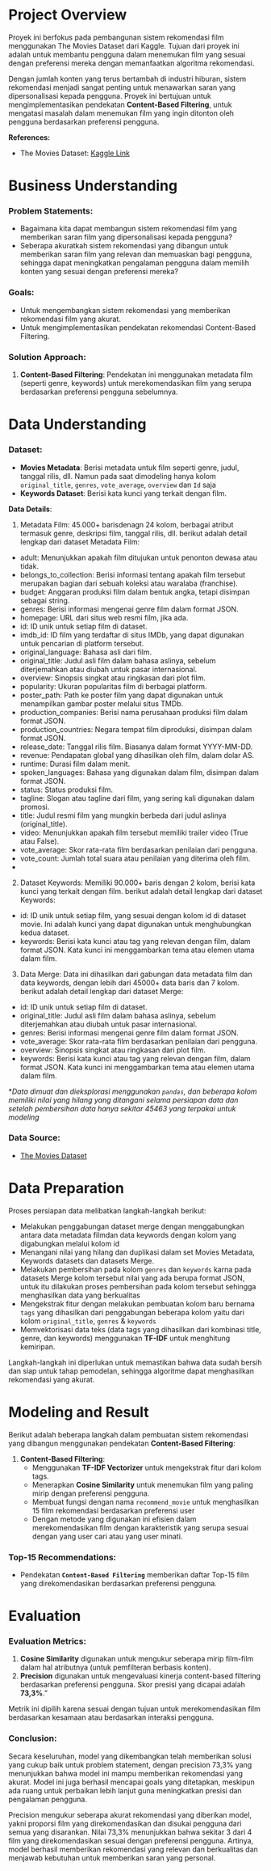 
# Project Overview

Proyek ini berfokus pada pembangunan sistem rekomendasi film menggunakan The Movies Dataset dari Kaggle. Tujuan dari proyek ini adalah untuk membantu pengguna dalam menemukan film yang sesuai dengan preferensi mereka dengan memanfaatkan algoritma rekomendasi. 

Dengan jumlah konten yang terus bertambah di industri hiburan, sistem rekomendasi menjadi sangat penting untuk menawarkan saran yang dipersonalisasi kepada pengguna. Proyek ini bertujuan untuk mengimplementasikan pendekatan **Content-Based Filtering**, untuk mengatasi masalah dalam menemukan film yang ingin ditonton oleh pengguna berdasarkan preferensi pengguna.

**References:**
- The Movies Dataset: [Kaggle Link](https://www.kaggle.com/rounakbanik/the-movies-dataset)

# Business Understanding

### Problem Statements:
- Bagaimana kita dapat membangun sistem rekomendasi film yang memberikan saran film yang dipersonalisasi kepada pengguna?
- Seberapa akuratkah sistem rekomendasi yang dibangun untuk memberikan saran film yang relevan dan memuaskan bagi pengguna, sehingga dapat meningkatkan pengalaman pengguna dalam memilih konten yang sesuai dengan preferensi mereka? 

### Goals:
- Untuk mengembangkan sistem rekomendasi yang memberikan rekomendasi film yang akurat.
- Untuk mengimplementasikan pendekatan rekomendasi Content-Based Filtering.

### Solution Approach:
1. **Content-Based Filtering**: Pendekatan ini menggunakan metadata film (seperti genre, keywords) untuk merekomendasikan film yang serupa berdasarkan preferensi pengguna sebelumnya.

# Data Understanding

### Dataset:
- **Movies Metadata**: Berisi metadata untuk film seperti genre, judul, tanggal rilis, dll. Namun pada saat dimodeling hanya kolom `original_title`, `genres`, `vote_average`, `overview` dan `Id` saja
- **Keywords Dataset**: Berisi kata kunci yang terkait dengan film.

**Data Details**:
1. Metadata Film: 45.000+ barisdenagn 24 kolom, berbagai atribut termasuk genre, deskripsi film, tanggal rilis, dll. berikut adalah detail lengkap dari dataset Metadata Film:
- adult: Menunjukkan apakah film ditujukan untuk penonton dewasa atau tidak.
- belongs_to_collection: Berisi informasi tentang apakah film tersebut merupakan bagian dari sebuah koleksi atau waralaba (franchise). 
- budget: Anggaran produksi film dalam bentuk angka, tetapi disimpan sebagai string. 
- genres: Berisi informasi mengenai genre film dalam format JSON. 
- homepage: URL dari situs web resmi film, jika ada.
- id: ID unik untuk setiap film di dataset.
- imdb_id: ID film yang terdaftar di situs IMDb, yang dapat digunakan untuk pencarian di platform tersebut.
- original_language: Bahasa asli dari film.
- original_title: Judul asli film dalam bahasa aslinya, sebelum diterjemahkan atau diubah untuk pasar internasional.
- overview: Sinopsis singkat atau ringkasan dari plot film.
- popularity: Ukuran popularitas film di berbagai platform. 
- poster_path: Path ke poster film yang dapat digunakan untuk menampilkan gambar poster melalui situs TMDb.
- production_companies: Berisi nama perusahaan produksi film dalam format JSON.
- production_countries: Negara tempat film diproduksi, disimpan dalam format JSON.
- release_date: Tanggal rilis film. Biasanya dalam format YYYY-MM-DD.
- revenue: Pendapatan global yang dihasilkan oleh film, dalam dolar AS.
- runtime: Durasi film dalam menit.
- spoken_languages: Bahasa yang digunakan dalam film, disimpan dalam format JSON.
- status: Status produksi film.
- tagline: Slogan atau tagline dari film, yang sering kali digunakan dalam promosi.
- title: Judul resmi film yang mungkin berbeda dari judul aslinya (original_title).
- video: Menunjukkan apakah film tersebut memiliki trailer video (True atau False).
- vote_average: Skor rata-rata film berdasarkan penilaian dari pengguna.
- vote_count: Jumlah total suara atau penilaian yang diterima oleh film.
- 
2. Dataset Keywords: Memiliki 90.000+ baris dengan 2 kolom, berisi kata kunci yang terkait dengan film. berikut adalah detail lengkap dari dataset Keywords:
- id: ID unik untuk setiap film, yang sesuai dengan kolom id di dataset movie. Ini adalah kunci yang dapat digunakan untuk menghubungkan kedua dataset.
- keywords: Berisi kata kunci atau tag yang relevan dengan film, dalam format JSON. Kata kunci ini menggambarkan tema atau elemen utama dalam film.

3. Data Merge: Data ini dihasilkan dari gabungan data metadata film dan data keywords, dengan lebih dari 45000+ data baris dan 7 kolom. berikut adalah detail lengkap dari dataset Merge:
- id: ID unik untuk setiap film di dataset.
- original_title: Judul asli film dalam bahasa aslinya, sebelum diterjemahkan atau diubah untuk pasar internasional.
- genres: Berisi informasi mengenai genre film dalam format JSON.
- vote_average: Skor rata-rata film berdasarkan penilaian dari pengguna.
- overview: Sinopsis singkat atau ringkasan dari plot film.
- keywords: Berisi kata kunci atau tag yang relevan dengan film, dalam format JSON. Kata kunci ini menggambarkan tema atau elemen utama dalam film.


**Data dimuat dan dieksplorasi menggunakan `pandas`, dan beberapa kolom memiliki nilai yang hilang yang ditangani selama persiapan data dan setelah pembersihan data hanya sekitar 45463 yang terpakai untuk modeling*

### Data Source:
- [The Movies Dataset](https://www.kaggle.com/rounakbanik/the-movies-dataset)

# Data Preparation

Proses persiapan data melibatkan langkah-langkah berikut:
- Melakukan penggabungan dataset merge dengan menggabungkan antara data metadata filmdan data keywords dengan kolom yang digabungkan melalui kolom id
- Menangani nilai yang hilang dan duplikasi dalam set Movies Metadata, Keywords datasets dan datasets Merge.
- Melakukan pembersihan pada kolom `genres` dan `keywords` karna pada datasets Merge kolom tersebut nilai yang ada berupa format JSON, untuk itu dilakukan proses pembersihan pada kolom tersebut sehingga menghasilkan data yang berkualitas
- Mengekstrak fitur dengan melakukan pembuatan kolom baru bernama `tags` yang dihasilkan dari penggabungan beberapa kolom yaitu dari kolom `original_title`, `genres` & `keywords`
- Memvektorisasi data teks (data tags yang dihasilkan dari kombinasi title, genre, dan keywords) menggunakan **TF-IDF** untuk menghitung kemiripan.

Langkah-langkah ini diperlukan untuk memastikan bahwa data sudah bersih dan siap untuk tahap pemodelan, sehingga algoritme dapat menghasilkan rekomendasi yang akurat.

# Modeling and Result

Berikut adalah beberapa langkah dalam pembuatan sistem rekomendasi yang dibangun menggunakan pendekatan **Content-Based Filtering**:

1. **Content-Based Filtering**:
   - Menggunakan **TF-IDF Vectorizer** untuk mengekstrak fitur dari kolom tags.
   - Menerapkan **Cosine Similarity** untuk menemukan film yang paling mirip dengan preferensi pengguna.
   - Membuat fungsi dengan nama `recommend_movie` untuk menghasilkan 15 film rekomendasi berdasarkan preferensi user
   - Dengan metode yang digunakan ini efisien dalam merekomendasikan film dengan karakteristik yang serupa sesuai dengan yang user cari atau yang user minati.
   
### Top-15 Recommendations:
- Pendekatan **`Content-Based Filtering`** memberikan daftar Top-15 film yang direkomendasikan berdasarkan preferensi pengguna.

# Evaluation

### Evaluation Metrics:
1. **Cosine Similarity** digunakan untuk mengukur seberapa mirip film-film dalam hal atributnya (untuk pemfilteran berbasis konten).
2. **Precision** digunakan untuk mengevaluasi kinerja content-based filtering berdasarkan preferensi pengguna. Skor presisi yang dicapai adalah **73,3%**.”

Metrik ini dipilih karena sesuai dengan tujuan untuk merekomendasikan film berdasarkan kesamaan atau berdasarkan interaksi pengguna. 

### Conclusion:
Secara keseluruhan, model yang dikembangkan telah memberikan solusi yang cukup baik untuk problem statement, dengan precision 73,3% yang menunjukkan bahwa model ini mampu memberikan rekomendasi yang akurat. Model ini juga berhasil mencapai goals yang ditetapkan, meskipun ada ruang untuk perbaikan lebih lanjut guna meningkatkan presisi dan pengalaman pengguna.

Precision mengukur seberapa akurat rekomendasi yang diberikan model, yakni proporsi film yang direkomendasikan dan disukai pengguna dari semua yang disarankan. Nilai 73,3% menunjukkan bahwa sekitar 3 dari 4 film yang direkomendasikan sesuai dengan preferensi pengguna. Artinya, model berhasil memberikan rekomendasi yang relevan dan berkualitas dan menjawab kebutuhan untuk memberikan saran yang personal.
